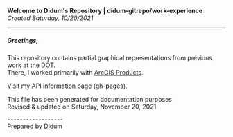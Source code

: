**Welcome to Didum's Repository | didum-gitrepo/work-experience**<br/>
*Created Saturday, 10/20/2021*

---

##### Greetings,

This repository contains partial graphical representations from previous work at the DOT.<br/>
There, I worked primarily with [ArcGIS Products](https://www.esri.com/en-us/arcgis/products/index).

[Visit](https://isdidum.github.io/didum-gitrepo/) my API information page (gh-pages).

This file has been generated for documentation purposes<br/>
Revised & updated on Saturday, November 20, 2021


`------------------`<br/>
Prepared by Didum <br/>
